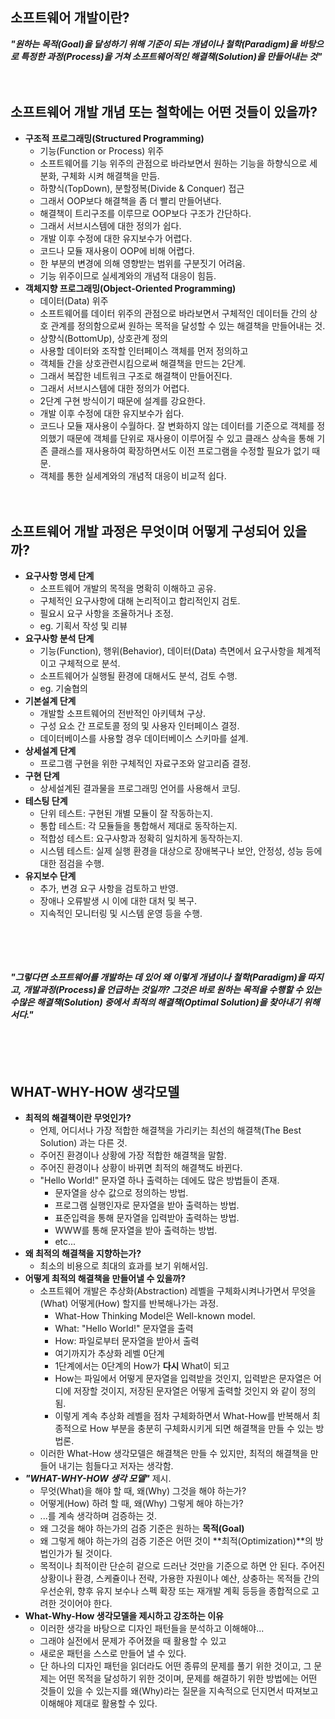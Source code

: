 ## 소프트웨어 개발이란?

***"원하는 목적(Goal)을 달성하기 위해 기준이 되는 개념이나 철학(Paradigm)을 바탕으로 특정한 과정(Process)을 거쳐 소프트웨어적인 해결책(Solution)을 만들어내는 것"***


　

## 소프트웨어 개발 개념 또는 철학에는 어떤 것들이 있을까?

- **구조적 프로그래밍(Structured Programming)**
    - 기능(Function or Process) 위주
    - 소프트웨어를 기능 위주의 관점으로 바라보면서 원하는 기능을 하향식으로 세분화, 구체화 시켜 해결책을 만듬.
    - 하향식(TopDown), 분할정복(Divide & Conquer) 접근
    - 그래서 OOP보다 해결책을 좀 더 빨리 만들어낸다.
    - 해결책이 트리구조를 이루므로 OOP보다 구조가 간단하다.
    - 그래서 서브시스템에 대한 정의가 쉽다.
    - 개발 이후 수정에 대한 유지보수가 어렵다.
    - 코드나 모듈 재사용이 OOP에 비해 어렵다.
    - 한 부분의 변경에 의해 영향받는 범위를 구분짓기 어려움.
    - 기능 위주이므로 실세계와의 개념적 대응이 힘듬.
- **객체지향 프로그래밍(Object-Oriented Programming)**
    - 데이터(Data) 위주
    - 소프트웨어를 데이터 위주의 관점으로 바라보면서 구체적인 데이터들 간의 상호 관계를 정의함으로써 원하는 목적을 달성할 수 있는 해결책을 만들어내는 것.
    - 상향식(BottomUp), 상호관계 정의
    - 사용할 데이터와 조작할 인터페이스 객체를 먼저 정의하고
    - 객체들 간을 상호관련시킴으로써 해결책을 만드는 2단계.
    - 그래서 복잡한 네트워크 구조로 해결책이 만들어진다.
    - 그래서 서브시스템에 대한 정의가 어렵다.
    - 2단계 구현 방식이기 때문에 설계를 강요한다.
    - 개발 이후 수정에 대한 유지보수가 쉽다.
    - 코드나 모듈 재사용이 수월하다.
    잘 변화하지 않는 데이터를 기준으로 객체를 정의했기 때문에 객체를 단위로 재사용이 이루어질 수 있고 클래스 상속을 통해 기존 클래스를 재사용하여 확장하면서도 이전 프로그램을 수정할 필요가 없기 때문.
    - 객체를 통한 실세계와의 개념적 대응이 비교적 쉽다.


　

## 소프트웨어 개발 과정은 무엇이며 어떻게 구성되어 있을까?

- **요구사항 명세 단계**
    - 소프트웨어 개발의 목적을 명확히 이해하고 공유.
    - 구체적인 요구사항에 대해 논리적이고 합리적인지 검토.
    - 필요시 요구 사항을 조율하거나 조정.
    - eg. 기획서 작성 및 리뷰
- **요구사항 분석 단계**
    - 기능(Function), 행위(Behavior), 데이터(Data) 측면에서 요구사항을 체계적이고 구체적으로 분석.
    - 소프트웨어가 실행될 환경에 대해서도 분석, 검토 수행.
    - eg. 기술협의
- **기본설계 단계**
    - 개발할 소프트웨어의 전반적인 아키텍쳐 구상.
    - 구성 요소 간 프로토콜 정의 및 사용자 인터페이스 결정.
    - 데이터베이스를 사용할 경우 데이터베이스 스키마를 설계.
- **상세설계 단계**
    - 프로그램 구현을 위한 구체적인 자료구조와 알고리즘 결정.
- **구현 단계**
    - 상세설계된 결과물을 프로그래밍 언어를 사용해서 코딩.
- **테스팅 단계**
    - 단위 테스트: 구현된 개별 모듈이 잘 작동하는지.
    - 통합 테스트: 각 모듈들을 통합해서 제대로 동작하는지.
    - 적합성 테스트: 요구사항과 정확히 일치하게 동작하는지.
    - 시스템 테스트: 실제 실행 환경을 대상으로 장애복구나 보안, 안정성, 성능 등에 대한 점검을 수행.
- **유지보수 단계**
    - 추가, 변경 요구 사항을 검토하고 반영.
    - 장애나 오류발생 시 이에 대한 대처 및 복구.
    - 지속적인 모니터링 및 시스템 운영 등을 수행.

　

　

***"그렇다면 소프트웨어를 개발하는 데 있어 왜 이렇게 개념이나 철학(Paradigm)을 따지고, 개발과정(Process)을 언급하는 것일까? 그것은 바로 원하는 목적을 수행할 수 있는 수많은 해결책(Solution) 중에서 최적의 해결책(Optimal Solution)을 찾아내기 위해서다."***

‌　

　

## WHAT-WHY-HOW 생각모델

- **최적의 해결책이란 무엇인가?**
    - 언제, 어디서나 가장 적합한 해결책을 가리키는 최선의 해결책(The Best Solution) 과는 다른 것.
    - 주어진 환경이나 상황에 가장 적합한 해결책을 말함.
    - 주어진 환경이나 상황이 바뀌면 최적의 해결책도 바뀐다.
    - "Hello World!" 문자열 하나 출력하는 데에도 많은 방법들이 존재.
        - 문자열을 상수 값으로 정의하는 방법.
        - 프로그램 실행인자로 문자열을 받아 출력하는 방법.
        - 표준입력을 통해 문자열을 입력받아 출력하는 방법.
        - WWW를 통해 문자열을 받아 출력하는 방법.
        - etc...
- **왜 최적의 해결책을 지향하는가?**
    - 최소의 비용으로 최대의 효과를 보기 위해서임.
- **어떻게 최적의 해결책을 만들어낼 수 있을까?**
    - 소프트웨어 개발은 추상화(Abstraction) 레벨을 구체화시켜나가면서 무엇을(What) 어떻게(How) 할지를 반복해나가는 과정.
        - What-How Thinking Model은 Well-known model.
        - What: "Hello World!" 문자열을 출력
        - How: 파일로부터 문자열을 받아서 출력
        - 여기까지가 추상화 레벨 0단계
        - 1단계에서는 0단계의 How가 **다시** What이 되고
        - How는 파일에서 어떻게 문자열을 입력받을 것인지, 입력받은 문자열은 어디에 저장할 것이지, 저장된 문자열은 어떻게 출력할 것인지 와 같이 정의됨.
        - 이렇게 계속 추상화 레벨을 점차 구체화하면서 What-How를 반복해서 최종적으로 How 부분을 충분히 구체화시키게 되면 해결책을 만들 수 있는 방법론.
    - 이러한 What-How 생각모델은 해결책은 만들 수 있지만, 최적의 해결책을 만들어 내기는 힘들다고 저자는 생각함.
- ***"WHAT-WHY-HOW 생각 모델"*** 제시.
    - 무엇(What)을 해야 할 때, 왜(Why) 그것을 해야 하는가?
    - 어떻게(How) 하려 할 때, 왜(Why) 그렇게 해야 하는가?
    - ...를 계속 생각하며 검증하는 것.
    - 왜 그것을 해야 하는가의 검증 기준은 원하는 **목적(Goal)**
    - 왜 그렇게 해야 하는가의 검증 기준은 어떤 것이 **최적(Optimization)**의 방법인가가 될 것이다.
    - 목적이나 최적이란 단순히 겉으로 드러난 것만을 기준으로 하면 안 된다. 주어진 상황이나 환경, 스케쥴이나 전략, 가용한 자원이나 예산, 상충하는 목적들 간의 우선순위, 향후 유지 보수나 스펙 확장 또는 재개발 계획 등등을 종합적으로 고려한 것이어야 한다.
- **What-Why-How 생각모델을 제시하고 강조하는 이유**
    - 이러한 생각을 바탕으로 디자인 패턴들을 분석하고 이해해야...
    - 그래야 실전에서 문제가 주어졌을 때 활용할 수 있고
    - 새로운 패턴을 스스로 만들어 낼 수 있다.
    - 단 하나의 디자인 패턴을 읽더라도 어떤 종류의 문제를 풀기 위한 것이고, 그 문제는 어떤 목적을 달성하기 위한 것이며, 문제를 해결하기 위한 방법에는 어떤 것들이 있을 수 있는지를 왜(Why)라는 질문을 지속적으로 던지면서 따져보고 이해해야 제대로 활용할 수 있다.

